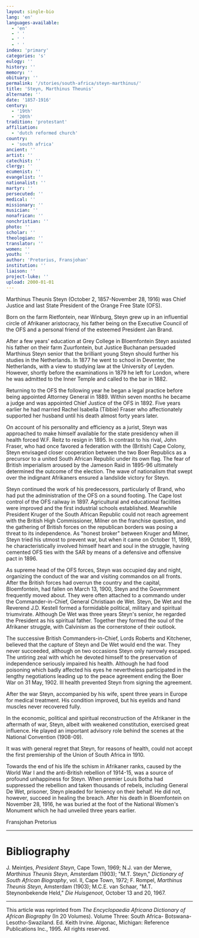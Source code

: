 ```yaml
---
layout: single-bio
lang: 'en'
languages-available:
  - 'en'
  - ' '
  - ' '
  - ' '
index: 'primary'
categories: 's'
eulogy: ''
history: ''
memory: ''
obituary: ''
permalink: '/stories/south-africa/steyn-marthinus/'
title: 'Steyn, Marthinus Theunis'
alternate: ''
date: '1857-1916'
century:
  - '19th'
  - '20th'
tradition: 'protestant'
affiliation:
  - 'dutch reformed church'
country:
  - 'south africa'
ancient: ''
artist: ''
catechist: ''
clergy: ''
ecumenist: ''
evangelist: ''
nationalist: ''
martyr: ''
persecuted: ''
medical: ''
missionary: ''
musician: ''
nonafrican: ''
nonchristian: ''
photo: ''
scholar: ''
theologian: ''
translator: ''
women: ''
youth: ''
author: 'Pretorius, Fransjohan'
institution: ''
liaison: ''
project-luke: ''
upload: 2000-01-01
---
```



Marthinus Theunis Steyn (October 2, 1857-November 28, 1916) was Chief Justice and last State President of the Orange Free State (OFS).

Born on the farm Rietfontein, near Winburg, Steyn grew up in an influential circle of Afrikaner aristocracy, his father being on the Executive Council of the OFS and a personal friend of the esteemed President Jan Brand.

After a few years' education at Grey College in Bloemfontein Steyn assisted his father on their farm Zuurfontein, but Justice Buchanan persuaded Marthinus Steyn senior that the brilliant young Steyn should further his studies in the Netherlands. In 1877 he went to school in Deventer, the Netherlands, with a view to studying law at the University of Leyden. However, shortly before the examinations in 1879 he left for London, where he was admitted to the Inner Temple and called to the bar in 1882.

Returning to the OFS the following year he began a legal practice before being appointed Attorney General in 1889. Within seven months he became a judge and was appointed Chief Justice of the OFS in 1892. Five years earlier he had married Rachel Isabella (Tibbie) Fraser who affectionately supported her husband until his death almost forty years later.

On account of his personality and efficiency as a jurist, Steyn was approached to make himself available for the state presidency when ill health forced W.F. Reitz to resign in 1895. In contrast to his rival, John Fraser, who had once favored a federation with the (British) Cape Colony, Steyn envisaged closer cooperation between the two Boer Republics as a precursor to a united South African Republic under its own flag. The fear of British imperialism aroused by the Jameson Raid in 1895-96 ultimately determined the outcome of the election. The wave of nationalism that swept over the indignant Afrikaners ensured a landslide victory for Steyn.

Steyn continued the work of his predecessors, particularly of Brand, who had put the administration of the OFS on a sound footing. The Cape lost control of the OFS railway in 1897. Agricultural and educational facilities were improved and the first industrial schools established.
Meanwhile President Kruger of the South African Republic could not reach agreement with the British High Commissioner, Milner on the franchise question, and the gathering of British forces on the republican borders was posing a threat to its independence. As "honest broker" between Kruger and Milner, Steyn tried his utmost to prevent war, but when it came on October 11, 1899, he characteristically involved himself heart and soul in the struggle, having cemented OFS ties with the SAR by means of a defensive and offensive pact in 1896.

As supreme head of the OFS forces, Steyn was occupied day and night, organizing the conduct of the war and visiting commandos on all fronts. After the British forces had overrun the country and the capital, Bloemfontein, had fallen on March 13, 1900, Steyn and the Government frequently moved about. They were often attached to a commando under the Commander-in-Chief, General Christiaan de Wet. Steyn, De Wet and the Reverend J.D. Kestell formed a formidable political, military and spiritual triumvirate. Although De Wet was three years Steyn's senior, he regarded the President as his spiritual father. Together they formed the soul of the Afrikaner struggle, with Calvinism as the cornerstone of their outlook.

The successive British Commanders-in-Chief, Lords Roberts and Kitchener, believed that the capture of Steyn and De Wet would end the war. They never succeeded, although on two occasions Steyn only narrowly escaped. The untiring zeal with which he devoted himself to the preservation of independence seriously impaired his health. Although he had food poisoning which badly affected his eyes he nevertheless participated in the lengthy negotiations leading up to the peace agreement ending the Boer War on 31 May, 1902. Ill health prevented Steyn from signing the agreement.

After the war Steyn, accompanied by his wife, spent three years in Europe for medical treatment. His condition improved, but his eyelids and hand muscles never recovered fully.

In the economic, political and spiritual reconstruction of the Afrikaner in the aftermath of war, Steyn, albeit with weakened constitution, exercised great influence. He played an important advisory role behind the scenes at the National Convention (1908-09).

It was with general regret that Steyn, for reasons of health, could not accept the first premiership of the Union of South Africa in 1910.

Towards the end of his life the schism in Afrikaner ranks, caused by the World War I and the anti-British rebellion of 1914-15, was a source of profound unhappiness for Steyn. When premier Louis Botha had suppressed the rebellion and taken thousands of rebels, including General De Wet, prisoner, Steyn pleaded for leniency on their behalf. He did not, however, succeed in healing the breach. After his death in Bloemfontein on November 28, 1916, he was buried at the foot of the National Women's Monument which he had unveiled three years earlier.

Fransjohan Pretorius

---

# Bibliography

J. Meintjes, *President Steyn*, Cape Town, 1969; N.J. van der Merwe, *Marthinus Theunis Steyn*, Amsterdam (1903); "M.T. Steyn," *Dictionary of South African Biography*, vol. II, Cape Town, 1972; F. Rompel, *Marthinus Theunis Steyn*, Amsterdam (1903); M.C.E. van Schaar, "M.T. Steynonbekende Held," *Die Huisgenoot*, October 13 and 20, 1967.

---

This article was reprinted from *The Encyclopaedia Africana Dictionary of African Biography* (In 20 Volumes). Volume Three: South Africa- Botswana-Lesotho-Swaziland. Ed. Keith Irvine. Algonac, Michigan: Reference Publications Inc., 1995.  All rights reserved.